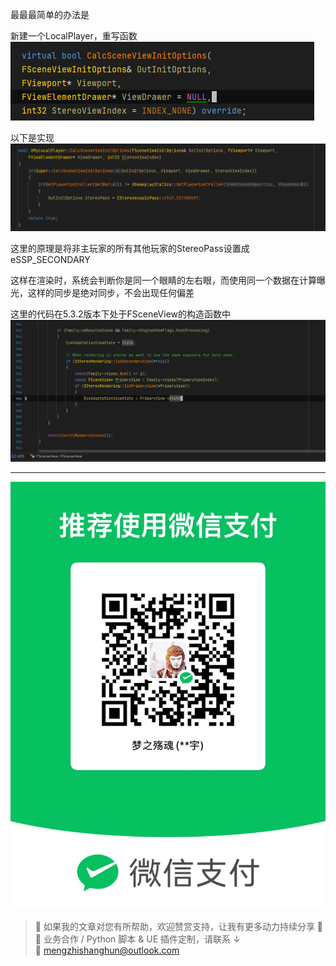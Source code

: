 最最最简单的办法是

新建一个LocalPlayer，重写函数
![](https://raw.githubusercontent.com/mengzhishanghun/mengzhishanghun/main/Blog/Assets/%E5%9B%BE%E7%89%87/Pasted%20image%2020240523182313.png)

以下是实现
![](https://raw.githubusercontent.com/mengzhishanghun/mengzhishanghun/main/Blog/Assets/%E5%9B%BE%E7%89%87/Pasted%20image%2020240523182327.png)

这里的原理是将非主玩家的所有其他玩家的StereoPass设置成eSSP_SECONDARY

这样在渲染时，系统会判断你是同一个眼睛的左右眼，而使用同一个数据在计算曝光，这样的同步是绝对同步，不会出现任何偏差

这里的代码在5.3.2版本下处于FSceneView的构造函数中
![](https://raw.githubusercontent.com/mengzhishanghun/mengzhishanghun/main/Blog/Assets/%E5%9B%BE%E7%89%87/Pasted%20image%2020240523182342.png)

---

![微信支付](https://raw.githubusercontent.com/mengzhishanghun/mengzhishanghun/main/PayCodes/WeChatPay.jpg)

> 📢 如果我的文章对您有所帮助，欢迎赞赏支持，让我有更多动力持续分享 🙏  
> 💼 业务合作 / Python 脚本 & UE 插件定制，请联系 ↓  
> 📧 [mengzhishanghun@outlook.com](mengzhishanghun@outlook.com)